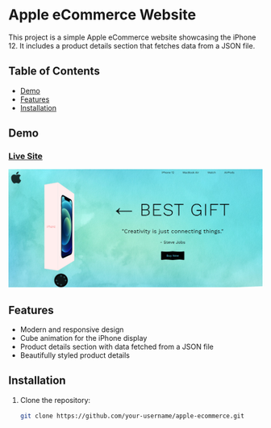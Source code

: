 # Apple eCommerce Website

This project is a simple Apple eCommerce website showcasing the iPhone 12. It includes a product details section that fetches data from a JSON file.

## Table of Contents

- [Demo](#demo)
- [Features](#features)
- [Installation](#installation)

## Demo

### [Live Site](https://ehasan8115.github.io/apple-product-page/)

![Apple iPhone 12 Product Page](screenshots/apple-iphone12.png)

## Features

- Modern and responsive design
- Cube animation for the iPhone display
- Product details section with data fetched from a JSON file
- Beautifully styled product details

## Installation

1. Clone the repository:

   ```bash
   git clone https://github.com/your-username/apple-ecommerce.git
